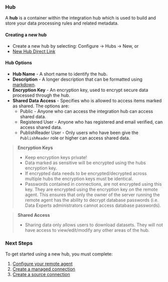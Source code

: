 ### Hub

A **hub** is a container within the integration hub which is used to build and store your data processing rules and related metadata.

#### Creating a new hub

* Create a new hub by selecting: Configure &rarr; Hubs &rarr; New, or
* [New Hub Direct Link](route:/hubs/index/hubs-view/hub-new)

#### Hub Options

* **Hub Name** - A short name to identify the hub.
* **Description** - A longer description that can be formatted using [markdown](https://guides.github.com/features/mastering-markdown/).
* **Encryption Key** - An encryption key, used to encrypt secure data processed through the hub.
* **Shared Data Access** - Specifies who is allowed to access items marked as shared.  The options are:
    * Public - Anyone who can access the integration hub can access shared data.
    * Registered User - Anyone who has registered and email verified, can access shared data.
    * PublishReader User - Only users who have been give the `PublishReader` role or higher can access shared data.

> **Encryption Keys**
> * Keep encryption keys private!
> * Data marked as sensitive will be encrypted using the hubs encryption key.  
> * If encrypted data needs to be encrypted/decrypted across multiple hubs the encryption keys must be identical.
> * Passwords contained in connections, are not encrypted using this key.  They are encrypted using the encryption key on the remote agent.  This ensures that only the owner of the server running the remote agent has the ability to decrypt database passwords (i.e. Data Experts administrators cannot access database passwords).

> **Shared Access**
> * Sharing data only allows users to download datasets.  They will not have access to view/edit/modify any other areas of the hub.

### Next Steps

To get started using a new hub, you must complete:
1. [Configure your remote agent](intro/remote_agent.md)
2. [Create a managed connection](intro/connections_managed.md)
3. [Create a source connection](intro/connections_source.md)

